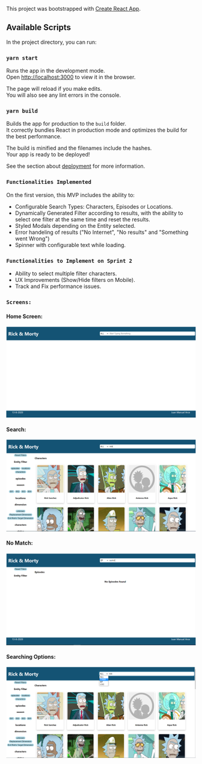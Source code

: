 This project was bootstrapped with [Create React App](https://github.com/facebook/create-react-app).

## Available Scripts

In the project directory, you can run:

### `yarn start`

Runs the app in the development mode.<br />
Open [http://localhost:3000](http://localhost:3000) to view it in the browser.

The page will reload if you make edits.<br />
You will also see any lint errors in the console.

### `yarn build`

Builds the app for production to the `build` folder.<br />
It correctly bundles React in production mode and optimizes the build for the best performance.

The build is minified and the filenames include the hashes.<br />
Your app is ready to be deployed!

See the section about [deployment](https://facebook.github.io/create-react-app/docs/deployment) for more information.

### `Functionalities Implemented`

On the first version, this MVP includes the ability to:

* Configurable Search Types: Characters, Episodes or Locations.
* Dynamically Generated Filter according to results, with the ability to select one filter at the same time and reset the results.
* Styled Modals depending on the Entity selected.
* Error handeling of results ("No Internet", "No results" and "Something went Wrong")
* Spinner with configurable text while loading.

### `Functionalities to Implement on Sprint 2`
* Ability to select multiple filter characters.
* UX Improvements (Show/Hide filters on Mobile).
* Track and Fix performance issues.

### `Screens:`

#### Home Screen:
![Home Screen](https://github.com/arcejuanma/rickmortychallenge/blob/master/Home.PNG)
#### Search:
![Home Screen](https://github.com/arcejuanma/rickmortychallenge/blob/master/Search.PNG)
#### No Match:
![Home Screen](https://github.com/arcejuanma/rickmortychallenge/blob/master/Search%20No%20Match.PNG)
#### Searching Options:
![Home Screen](https://github.com/arcejuanma/rickmortychallenge/blob/master/Search%20Options.PNG)




